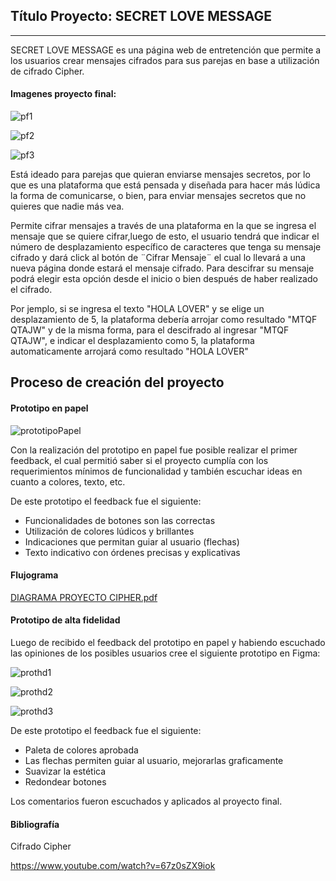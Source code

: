 ## Título Proyecto: SECRET LOVE MESSAGE 
***

SECRET LOVE MESSAGE es una página web de entretención que permite a los usuarios crear mensajes cifrados para sus parejas en base a utilización de cifrado Cipher.

#### Imagenes proyecto final:

![pf1](https://user-images.githubusercontent.com/83927184/120116013-0ded4800-c154-11eb-8108-4068d029497e.png)

![pf2](https://user-images.githubusercontent.com/83927184/120116029-23627200-c154-11eb-9238-0e167ff30736.png)

![pf3](https://user-images.githubusercontent.com/83927184/120116057-4db42f80-c154-11eb-9d72-ebfc198423f0.png)

Está ideado  para parejas que quieran enviarse mensajes secretos, por lo que es una plataforma que está pensada y diseñada para hacer más lúdica la forma de comunicarse, o bien, para enviar mensajes secretos que no quieres que nadie más vea.

Permite cifrar mensajes a través de una plataforma en la que se ingresa el mensaje que se quiere cifrar,luego de esto, el usuario tendrá que indicar el número de desplazamiento específico de caracteres que tenga su mensaje cifrado y  dará click al botón de ¨Cifrar Mensaje¨ el cual lo llevará a una nueva página donde estará el mensaje cifrado. Para descifrar su mensaje podrá elegir esta opción desde el inicio o bien después de haber realizado el cifrado.

Por jemplo, si se ingresa el texto "HOLA LOVER" y se elige un desplazamiento de 5, la plataforma debería arrojar como resultado "MTQF QTAJW" y de la misma forma, para el descifrado al ingresar "MTQF QTAJW", e indicar el desplazamiento como 5, la plataforma  automaticamente arrojará como resultado "HOLA LOVER"

## Proceso de creación del proyecto

#### Prototipo en papel

![prototipoPapel](https://user-images.githubusercontent.com/83927184/120117346-cb7b3980-c15a-11eb-8c06-13f5358f3d34.jpg)

Con la realización del prototipo en papel fue posible realizar el primer feedback, el cual permitió saber si el proyecto cumplía con los requerimientos mínimos de funcionalidad y también escuchar ideas en cuanto a colores, texto, etc. 

De este prototipo el feedback fue el siguiente:

* Funcionalidades de botones son las correctas
* Utilización de colores lúdicos y brillantes
* Indicaciones que permitan guiar al usuario (flechas)
* Texto indicativo con órdenes precisas y explicativas

#### Flujograma

[DIAGRAMA PROYECTO CIPHER.pdf](https://github.com/ConsueloHerrera/SCL017-cipher/files/6566871/DIAGRAMA.PROYECTO.CIPHER.pdf)


#### Prototipo de alta fidelidad

Luego de recibido el feedback del prototipo en papel y habiendo escuchado las opiniones de los posibles usuarios cree el siguiente prototipo en Figma:

![prothd1](https://user-images.githubusercontent.com/83927184/120117954-e56a4b80-c15d-11eb-822c-e201e84a4986.png)

![prothd2](https://user-images.githubusercontent.com/83927184/120118093-c0c2a380-c15e-11eb-8434-e2724cc7a2a6.jpg)

![prothd3](https://user-images.githubusercontent.com/83927184/120118127-01222180-c15f-11eb-887a-760d315167d4.png)

De este prototipo el feedback fue el siguiente:

* Paleta de colores aprobada
* Las flechas permiten guiar al usuario, mejorarlas graficamente
* Suavizar la estética
* Redondear botones 

Los comentarios fueron escuchados y aplicados al proyecto final. 


#### Bibliografía

Cifrado Cipher

https://www.youtube.com/watch?v=67z0sZX9iok



